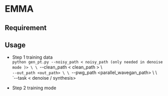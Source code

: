 # EMMA
## Requirement
## Usage

* Step 1 training data \
        `python gen_pt.py --noisy_path < noisy_path (only needed in denoise mode )> \ \
        `--clean_path < clean_path > \ \
        `--out_path <out_path> \ \
        `--pwg_path <parallel_wavegan_path> \ \   
        `--task < denoise / synthesis>

* Step 2 training mode
